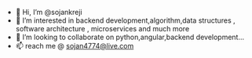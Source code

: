 - 👋 Hi, I’m @sojankreji
- 👀 I’m interested in backend development,algorithm,data structures , software architecture , microservices and much more
- 💞️ I’m looking to collaborate on python,angular,backend development...
- 📫 reach me @ sojan4774@live.com

<!---
sojankreji/sojankreji is a ✨ special ✨ repository because its `README.md` (this file) appears on your GitHub profile.
You can click the Preview link to take a look at your changes.
--->

